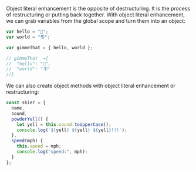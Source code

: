 Object literal enhancement is the opposite of destructuring. It is the process of restructuring or putting back together. With object literal enhancement, we can grab variables from the global scope and turn them into an object:

```js
var hello = "🖖";
var world = "🌎";

var gimmeThat = { hello, world };

// gimmeThat  ={
//  "hello": "🖖",
//  "world": "🌎"
//}
```

We can also create object methods with object literal enhancement or restructuring:

```js
const skier = {
  name,
  sound,
  powderYell() {
    let yell = this.sound.toUpperCase();
    console.log(`${yell} ${yell} ${yell}!!!`);
  },
  speed(mph) {
    this.speed = mph;
    console.log("speed:", mph);
  }
};
```
